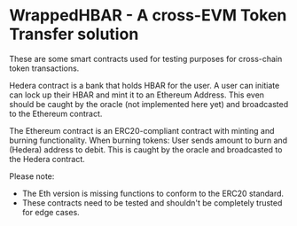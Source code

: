 # WrappedHBAR - A cross-EVM Token Transfer solution


These are some smart contracts used for testing purposes for cross-chain token transactions.

Hedera contract is a bank that holds HBAR for the user. A user can initiate can lock up their HBAR and mint it to an Ethereum Address. This even should be caught by the oracle (not implemented here yet) and broadcasted to the Ethereum contract. 

The Ethereum contract is an ERC20-compliant contract with minting and burning functionality. When burning tokens: User sends amount to burn and (Hedera) address to debit. This is caught by the oracle and broadcasted to the Hedera contract.


Please note: 
- The Eth version is missing functions to conform to the ERC20 standard.
- These contracts need to be tested and shouldn't be completely trusted for edge cases.